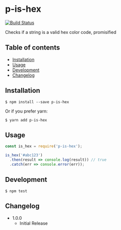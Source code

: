 # p-is-hex

[![Build Status](https://travis-ci.org/sydev/p-is-hex.svg?branch=master)](https://travis-ci.org/sydev/p-is-hex)

Checks if a string is a valid hex color code, promisified

## Table of contents

- [Installation](#installation)
- [Usage](#usage)
- [Development](#development)
- [Changelog](#changelog)


## Installation 

```
$ npm install --save p-is-hex
```

Or if you prefer yarn:

```
$ yarn add p-is-hex
```

## Usage

```JavaScript
const is_hex = require('p-is-hex');

is_hex('#abc123')
  .then(result => console.log(result)) // true
  .catch(err => console.error(err));

```

## Development

```
$ npm test
```

## Changelog

- 1.0.0
  - Initial Release
